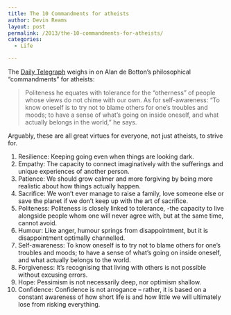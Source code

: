 ```yaml
---
title: The 10 Commandments for atheists
author: Devin Reams
layout: post
permalink: /2013/the-10-commandments-for-atheists/
categories:
  - Life

---
```

The [Daily Telegraph][1] weighs in on Alan de Botton&#8217;s philosophical &#8220;commandments&#8221; for atheists:

> Politeness he equates with tolerance for the &#8220;otherness&#8221; of people whose views do not chime with our own. As for self-awareness: &#8220;To know oneself is to try not to blame others for one&#8217;s troubles and moods; to have a sense of what&#8217;s going on inside oneself, and what actually belongs in the world,&#8221; he says. 

Arguably, these are all great virtues for everyone, not just atheists, to strive for.

1.  Resilience: Keeping going even when things are looking dark.
2.  Empathy: The capacity to connect imaginatively with the sufferings and unique experiences of another person.
3.  Patience: We should grow calmer and more forgiving by being more realistic about how things actually happen.
4.  Sacrifice: We won&#8217;t ever manage to raise a family, love someone else or save the planet if we don&#8217;t keep up with the art of sacrifice.
5.  Politeness: Politeness is closely linked to tolerance, -the capacity to live alongside people whom one will never agree with, but at the same time, cannot avoid.
6.  Humour: Like anger, humour springs from disappointment, but it is disappointment optimally channelled.
7.  Self-awareness: To know oneself is to try not to blame others for one&#8217;s troubles and moods; to have a sense of what&#8217;s going on inside oneself, and what actually belongs to the world.
8.  Forgiveness: It&#8217;s recognising that living with others is not possible without excusing errors.
9.  Hope: Pessimism is not necessarily deep, nor optimism shallow.
10. Confidence: Confidence is not arrogance &#8211; rather, it is based on a constant awareness of how short life is and how little we will ultimately lose from risking everything.

 [1]: http://www.theage.com.au/lifestyle/life/the-10-commandments-for-atheists-20130205-2dw83.html